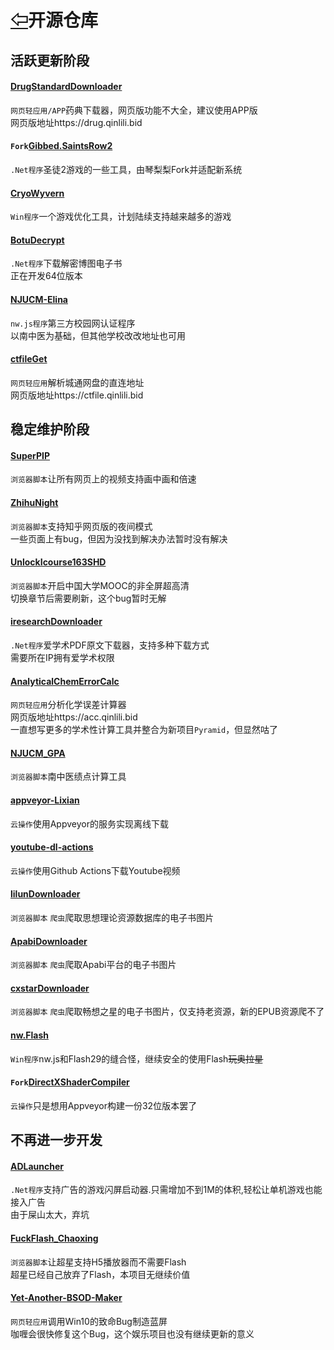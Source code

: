 # [⇦][]开源仓库  
## 活跃更新阶段  
#### [DrugStandardDownloader](https://github.com/qinlili23333/DrugStandardDownloader)  
`网页轻应用/APP`药典下载器，网页版功能不大全，建议使用APP版  
网页版地址https://drug.qinlili.bid  
#### `Fork`[Gibbed.SaintsRow2](https://github.com/qinlili23333/Gibbed.SaintsRow2)  
`.Net程序`圣徒2游戏的一些工具，由琴梨梨Fork并适配新系统  
#### [CryoWyvern](https://github.com/qinlili23333/CryoWyvern)  
`Win程序`一个游戏优化工具，计划陆续支持越来越多的游戏  
#### [BotuDecrypt](https://github.com/qinlili23333/BotuDecrypt)  
`.Net程序`下载解密博图电子书  
正在开发64位版本  
#### [NJUCM-Elina](https://github.com/qinlili23333/)  
`nw.js程序`第三方校园网认证程序  
以南中医为基础，但其他学校改改地址也可用  
#### [ctfileGet](https://github.com/qinlili23333/ctfileGet)  
`网页轻应用`解析城通网盘的直连地址  
网页版地址https://ctfile.qinlili.bid  

## 稳定维护阶段  
#### [SuperPIP](https://github.com/qinlili23333/SuperPIP)  
`浏览器脚本`让所有网页上的视频支持画中画和倍速  
#### [ZhihuNight](https://github.com/qinlili23333/ZhihuNight)  
`浏览器脚本`支持知乎网页版的夜间模式  
一些页面上有bug，但因为没找到解决办法暂时没有解决  
#### [UnlockIcourse163SHD](https://github.com/qinlili23333/UnlockIcourse163SHD)  
`浏览器脚本`开启中国大学MOOC的非全屏超高清  
切换章节后需要刷新，这个bug暂时无解  
#### [iresearchDownloader](https://github.com/qinlili23333/iresearchDownloader)  
`.Net程序`爱学术PDF原文下载器，支持多种下载方式  
需要所在IP拥有爱学术权限  
#### [AnalyticalChemErrorCalc](https://github.com/qinlili23333/AnalyticalChemErrorCalc)  
`网页轻应用`分析化学误差计算器  
网页版地址https://acc.qinlili.bid  
一直想写更多的学术性计算工具并整合为新项目`Pyramid`，但显然咕了  
#### [NJUCM_GPA](https://github.com/qinlili23333/NJUCM_GPA)  
`浏览器脚本`南中医绩点计算工具  
#### [appveyor-Lixian](https://github.com/qinlili23333/appveyor-Lixian)  
`云操作`使用Appveyor的服务实现离线下载  
#### [youtube-dl-actions](https://github.com/qinlili23333/youtube-dl-actions)  
`云操作`使用Github Actions下载Youtube视频  
#### [lilunDownloader](https://github.com/qinlili23333/lilunDownloader)  
`浏览器脚本` `爬虫`爬取思想理论资源数据库的电子书图片  
#### [ApabiDownloader](https://github.com/qinlili23333/ApabiDownloader)  
`浏览器脚本` `爬虫`爬取Apabi平台的电子书图片  
#### [cxstarDownloader](https://github.com/qinlili23333/)  
`浏览器脚本` `爬虫`爬取畅想之星的电子书图片，仅支持老资源，新的EPUB资源爬不了  
#### [nw.Flash](https://github.com/qinlili23333/)  
`Win程序`nw.js和Flash29的缝合怪，继续安全的使用Flash~~玩奥拉星~~  
#### `Fork`[DirectXShaderCompiler](https://github.com/qinlili23333/DirectXShaderCompiler)  
`云操作`只是想用Appveyor构建一份32位版本罢了  

## 不再进一步开发  
#### [ADLauncher](https://github.com/qinlili23333/ADLauncher)  
`.Net程序`支持广告的游戏闪屏启动器.只需增加不到1M的体积,轻松让单机游戏也能接入广告  
由于屎山太大，弃坑  
#### [FuckFlash_Chaoxing](https://github.com/qinlili23333/FuckFlash_Chaoxing)  
`浏览器脚本`让超星支持H5播放器而不需要Flash  
超星已经自己放弃了Flash，本项目无继续价值  
#### [Yet-Another-BSOD-Maker](https://github.com/qinlili23333/Yet-Another-BSOD-Maker)  
`网页轻应用`调用Win10的致命Bug制造蓝屏  
咖喱会很快修复这个Bug，这个娱乐项目也没有继续更新的意义  



[⇦]: README.md
